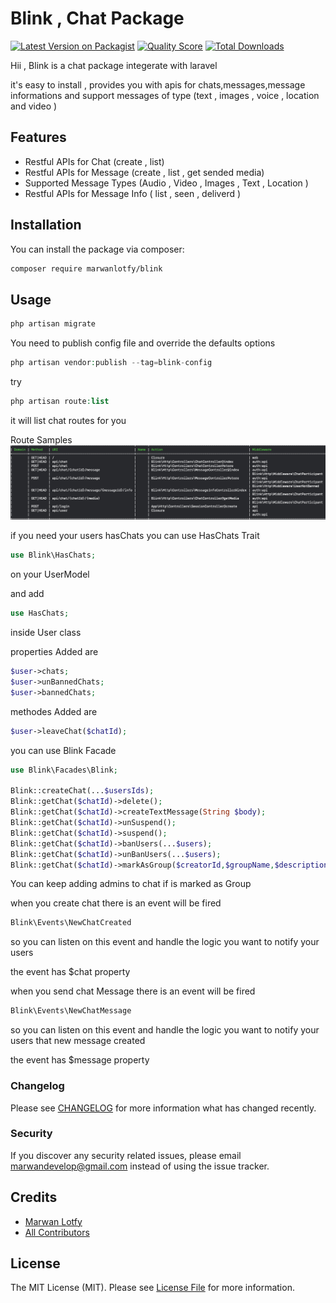 # Blink , Chat Package 

[![Latest Version on Packagist](https://img.shields.io/packagist/v/marwanlotfy/blink.svg?style=flat-square)](https://packagist.org/packages/marwanlotfy/blink)
[![Quality Score](https://img.shields.io/scrutinizer/g/marwanlotfy/blink.svg?style=flat-square)](https://scrutinizer-ci.com/g/marwanlotfy/blink)
[![Total Downloads](https://img.shields.io/packagist/dt/marwanlotfy/blink.svg?style=flat-square)](https://packagist.org/packages/marwanlotfy/blink)

Hii , Blink is a chat package integerate with laravel

it's easy to install , provides you with apis for chats,messages,message informations and support messages of type (text , images , voice , location and video )

## Features

- Restful APIs for Chat (create , list)
- Restful APIs for Message (create , list , get sended media)
- Supported Message Types (Audio , Video , Images , Text , Location )
- Restful APIs for Message Info ( list , seen , deliverd )

## Installation

You can install the package via composer:

```bash
composer require marwanlotfy/blink
```

## Usage

``` php
php artisan migrate
```
You need to publish config file and override the defaults options
``` php
php artisan vendor:publish --tag=blink-config
```

try 
``` php
php artisan route:list
```
it will list chat routes for you

Route Samples
![Blink APIs](https://github.com/marwanlotfy/Blink/blob/master/ChatAPIs.png)

if you need your users hasChats you can use HasChats Trait
```php
use Blink\HasChats;
```
on your UserModel 

and add 
```php
use HasChats;
```
inside User class 

properties Added are 
```php
$user->chats;
$user->unBannedChats;
$user->bannedChats;
```
methodes Added are
```php
$user->leaveChat($chatId);
```

you can use Blink Facade 

```php
use Blink\Facades\Blink;

Blink::createChat(...$usersIds);
Blink::getChat($chatId)->delete();
Blink::getChat($chatId)->createTextMessage(String $body);
Blink::getChat($chatId)->unSuspend();
Blink::getChat($chatId)->suspend();
Blink::getChat($chatId)->banUsers(...$users);
Blink::getChat($chatId)->unBanUsers(...$users);
Blink::getChat($chatId)->markAsGroup($creatorId,$groupName,$description,$icon)->makeGroupAdmin(...$users);
```

You can keep adding admins to chat if is marked as Group 


when you create chat there is an event will be fired 

```php
Blink\Events\NewChatCreated
```
so you can listen on this event and handle the logic you want to notify your users 

the event has $chat property

when you send chat Message there is an event will be fired 

```php
Blink\Events\NewChatMessage
```
so you can listen on this event and handle the logic you want to notify your users  that new message created

the event has $message property



### Changelog

Please see [CHANGELOG](CHANGELOG.md) for more information what has changed recently.

### Security

If you discover any security related issues, please email marwandevelop@gmail.com instead of using the issue tracker.

## Credits

- [Marwan Lotfy](https://github.com/marwanlotfy)
- [All Contributors](../../contributors)

## License

The MIT License (MIT). Please see [License File](LICENSE.md) for more information.
